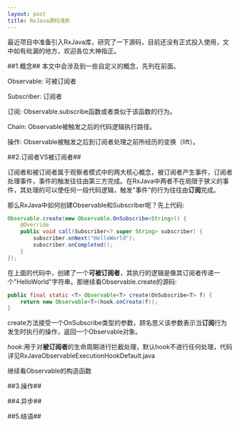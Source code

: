 ```yaml
---
layout: post
title: RxJava源码浅析
---
```


最近项目中准备引入RxJava库，研究了一下源码，目前还没有正式投入使用，文中如有纰漏的地方，欢迎各位大神指正。

##1.概念##
本文中会涉及到一些自定义的概念，先列在前面。

Observable: 可被订阅者

Subscriber: 订阅者

订阅: Observable.subscribe函数或者类似于该函数的行为。

Chain:  Observable被触发之后的代码逻辑执行路径。

操作: Observable被触发之后到订阅者处理之前所经历的变换（lift）。

##2.订阅者VS被订阅者##

订阅者和被订阅者属于观察者模式中的两大核心概念，被订阅者产生事件，订阅者处理事件，事件的触发往往由第三方完成。在RxJava中两者不在局限于狭义的事件，其处理的可以使任何一段代码逻辑，触发"事件"的行为往往由**订阅**完成。

那么RxJava中如何创建Observable和Subscriber呢？先上代码:

```java
Observable.create(new Observable.OnSubscribe<String>() {
    @Override
    public void call(Subscriber<? super String> subscriber) {
        subscriber.onNext("HelloWorld");
        subscriber.onCompleted();
    }
});
```
在上面的代码中，创建了一个**可被订阅者**，其执行的逻辑是像其订阅者传递一个"HelloWorld"字符串。那继续看Observable.create的源码:

```java
public final static <T> Observable<T> create(OnSubscribe<T> f) {
    return new Observable<T>(hook.onCreate(f));
}
```

create方法接受一个OnSubscribe类型的参数，顾名思义该参数表示当**订阅**行为发生时执行的操作，返回一个Observable对象。

*hook*:用于对**被订阅者**的生命周期进行拦截处理，默认hook不进行任何处理，代码详见RxJavaObservableExecutionHookDefault.java

继续看Observable的构造函数

##3.操作##


##4.异步##

##5.结语##
